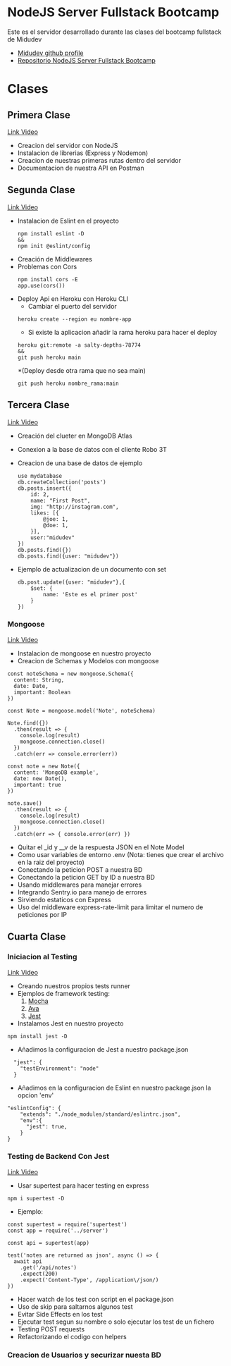 # NodeJS Server Fullstack Bootcamp

Este es el servidor desarrollado durante las clases del bootcamp fullstack de Midudev
 - [Midudev github profile](https://github.com/midudev)
 - [Repositorio NodeJS Server Fullstack Bootcamp](https://github.com/midudev)

# Clases

## Primera Clase
[Link Video](https://www.youtube.com/watch?v=o85OkeVtm7k&list=PLV8x_i1fqBw0Kn_fBIZTa3wS_VZAqddX7&index=7)
 - Creacion del servidor con NodeJS
 - Instalacion de librerias (Express y Nodemon)
 - Creacion de nuestras primeras rutas dentro del servidor
 - Documentacion de nuestra API en Postman
## Segunda Clase
[Link Video](https://www.youtube.com/watch?v=ep_plUeKV1Y&list=PLV8x_i1fqBw0Kn_fBIZTa3wS_VZAqddX7&index=10)
 - Instalacion de Eslint en el proyecto
    ```
    npm install eslint -D
    &&
    npm init @eslint/config
    ```    
 - Creación de Middlewares
 - Problemas con Cors
    ```
    npm install cors -E
    app.use(cors())
    ```
  * Deploy Api en Heroku con Heroku CLI
    * Cambiar el puerto del servidor
    ```
    heroku create --region eu nombre-app
    ```
    * Si existe la aplicacion añadir la rama heroku para hacer el deploy
    ```
    heroku git:remote -a salty-depths-78774
    &&
    git push heroku main
    ```
    *(Deploy desde otra rama que no sea main)
    ```
    git push heroku nombre_rama:main
    ```
## Tercera Clase
[Link Video](https://www.youtube.com/watch?v=HsYA3QvWGlk&list=PLV8x_i1fqBw0Kn_fBIZTa3wS_VZAqddX7&index=8)
 - Creación del clueter en MongoDB Atlas
 - Conexion a la base de datos con el cliente Robo 3T
 - Creacion de una base de datos de ejemplo

    ```
    use mydatabase
    db.createCollection('posts')
    db.posts.insert({
        id: 2,
        name: "First Post",
        img: "http://instagram.com",
        likes: [{
            @joe: 1,
            @doe: 1,
        }],
        user:"midudev"
    })
    db.posts.find({})
    db.posts.find({user: "midudev"})
    ```
 - Ejemplo de actualizacion de un documento con set
    ```
    db.post.update({user: "midudev"},{
        $set: {
            name: 'Este es el primer post'
        }
    })
    ```
### Mongoose
[Link Video](https://www.youtube.com/watch?v=vhUw7GkRHdk&list=PLV8x_i1fqBw0Kn_fBIZTa3wS_VZAqddX7&index=9)
 - Instalacion de mongoose en nuestro proyecto
 - Creacion de Schemas y Modelos con mongoose
```
const noteSchema = new mongoose.Schema({
  content: String,
  date: Date,
  important: Boolean
})

const Note = mongoose.model('Note', noteSchema)

Note.find({})
  .then(result => {
    console.log(result)
    mongoose.connection.close()
  })
  .catch(err => console.error(err))

const note = new Note({
  content: 'MongoDB example',
  date: new Date(),
  important: true
})

note.save()
  .then(result => {
    console.log(result)
    mongoose.connection.close()
  })
  .catch(err => { console.error(err) })
```
- Quitar el _id y __v de la respuesta JSON en el Note Model
- Como usar variables de entorno .env (Nota: tienes que crear el archivo en la raiz del proyecto)
- Conectando la peticion POST a nuestra BD
- Conectando la peticion GET by ID a nuestra BD
- Usando middlewares para manejar errores
- Integrando Sentry.io para manejo de errores
- Sirviendo estaticos con Express
- Uso del middleware express-rate-limit para limitar el numero de peticiones por IP

## Cuarta Clase
### Iniciacion al Testing
[Link Video](https://www.youtube.com/watch?v=_DzBez4qMi0&list=PLV8x_i1fqBw0Kn_fBIZTa3wS_VZAqddX7&index=10)
- Creando nuestros propios tests runner
- Ejemplos de framework testing:
    1. [Mocha](https://mochajs.org/)
    2. [Ava](https://github.com/avajs/ava)
    3. [Jest](https://jestjs.io/es-ES/)
- Instalamos Jest en nuestro proyecto
```
npm install jest -D
```
- Añadimos la configuracion de Jest a nuestro package.json
```
  "jest": {
    "testEnvironment": "node"
  }
```
- Añadimos en la configuracion de Eslint en nuestro package.json la opcion 'env' 
```
"eslintConfig": {
    "extends": "./node_modules/standard/eslintrc.json",
    "env":{
      "jest": true,
    }
}
```
### Testing de Backend Con Jest
[Link Video](https://www.youtube.com/watch?v=_xxVJdGNMrs&list=PLV8x_i1fqBw0Kn_fBIZTa3wS_VZAqddX7&index=12)
- Usar supertest para hacer testing en express
```
npm i supertest -D 
```
  - Ejemplo:
  ```
  const supertest = require('supertest')
  const app = require('../server')

  const api = supertest(app)

  test('notes are returned as json', async () => {
    await api
      .get('/api/notes')
      .expect(200)
      .expect('Content-Type', /application\/json/)
  })
  ```
- Hacer watch de los test con script en el package.json
- Uso de skip para saltarnos algunos test
- Evitar Side Effects en los test
- Ejecutar test segun su nombre o solo ejecutar los test de un fichero
- Testing POST requests
- Refactorizando el codigo con helpers  
### Creacion de Usuarios y securizar nuesta BD

